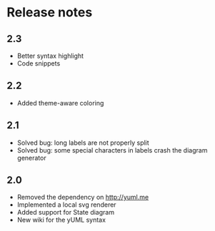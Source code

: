 # Release notes

## 2.3
* Better syntax highlight
* Code snippets

## 2.2
* Added theme-aware coloring

## 2.1
* Solved bug: long labels are not properly split
* Solved bug: some special characters in labels crash the diagram generator

## 2.0
* Removed the dependency on http://yuml.me
* Implemented a local svg renderer
* Added support for State diagram
* New wiki for the yUML syntax